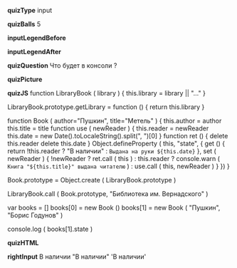 ____quizType____
input

____quizBalls____
5

____inputLegendBefore____


____inputLegendAfter____


____quizQuestion____
Что будет в консоли ?

____quizPicture____


____quizJS____
function LibraryBook ( library ) {
    this.library = library || "..."
}

LibraryBook.prototype.getLibrary = function () {
    return this.library
}

function Book ( author="Пушкин", title="Метель" ) {
    this.author = author
    this.title = title
    function use ( newReader ) {
        this.reader = newReader
        this.date = new Date().toLocaleString().split(", ")[0]
    }
    function ret () {
        delete this.reader
        delete this.date
    }
    Object.defineProperty ( this, "state", {
        get () {
            return !this.reader ? "В наличии" : `Выдана на руки ${this.date}`
        },
        set ( newReader ) {
            !newReader ? ret.call ( this ) :
                this.reader ?
                    console.warn ( `Книга "${this.title}" выдана читателю` ) :
                    use.call ( this, newReader )
        }
    })
}

Book.prototype = Object.create ( LibraryBook.prototype )

LibraryBook.call ( Book.prototype, "Библиотека им. Вернадского" )

var books = []
books[0] = new Book ()
books[1] = new Book ( "Пушкин", "Борис Годунов" )

console.log ( books[1].state )


____quizHTML____


____rightInput____
В наличии
"В наличии"
'В наличии'
